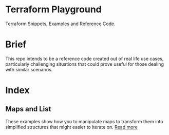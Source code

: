 # Terraform Playground
Terraform Snippets, Examples and Reference Code.

# Brief
This repo intends to be a reference code created out of real life use cases, particularly challenging situations that could prove useful for those dealing with similar scenarios.

# Index

## Maps and List
These examples show how you to manipulate maps to transform them into simplified structures that might easier to iterate on. [Read more](maps-and-lists/)
